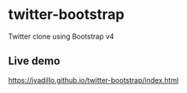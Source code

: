 # twitter-bootstrap
Twitter clone using Bootstrap v4

## Live demo
https://jvadillo.github.io/twitter-bootstrap/index.html
